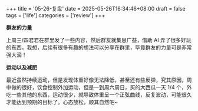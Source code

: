 +++
title = '05-26-复盘'
date = 2025-05-26T16:34:46+08:00
draft = false
tags = ['life']
categories = ['review']
+++

**群友的力量**

上周三/四君君在群里发了一些内容，然后群友就集思广益，借助 AI 弄了很多好玩的东西，我想，后续有很多有趣的想法可以分享在群里，毕竟群友的力量可是非常强大滴！

**运动以及减肥**

最近虽然持续运动，但是发现体重好像无法降低，甚至还有些反弹，究其原因，周中做的很好，饮食控制外加运动，但是一到周六周日，买的大西瓜一天 1/4 个，外吃一些其他的东西，运动很少，就导致体重呈一个正弦曲线，反复波动，可能很久才能达到预期的目标了。心态放松，顺其自然吧~